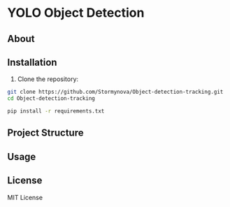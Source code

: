 # YOLO Object Detection

## About

## Installation

1. Clone the repository: 

```bash
git clone https://github.com/Stormynova/Object-detection-tracking.git
cd Object-detection-tracking

pip install -r requirements.txt
```

## Project Structure

## Usage

## License

MIT License
